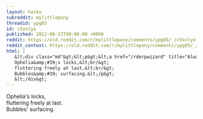 ```yaml
---
layout: haiku
subreddit: mylittlepony
threadid: ypg85
id: c5xnlyo
published: 2012-08-23T00:00:00 +0000
reddit: https://old.reddit.com/r/mylittlepony/comments/ypg85/_/c5xnlyo
reddit_context: https://old.reddit.com/r/mylittlepony/comments/ypg85/_/c5xnlyo?context=3
html: |
   &lt;div class="md"&gt;&lt;p&gt;&lt;a href="/rderpwizard" title="Always Relevant / Wi[n]dowed Eyes And Broken Wings / Paper Bag Princess"&gt;&lt;/a&gt; 
   Ophelia&amp;#39;s locks,&lt;br/&gt;
   fluttering freely at last.&lt;br/&gt;
   Bubbles&amp;#39; surfacing.&lt;/p&gt;
   &lt;/div&gt;
---
```


[](/rderpwizard "Always Relevant / Wi[n]dowed Eyes And Broken Wings / Paper Bag Princess") 
Ophelia's locks,  
fluttering freely at last.  
Bubbles' surfacing.